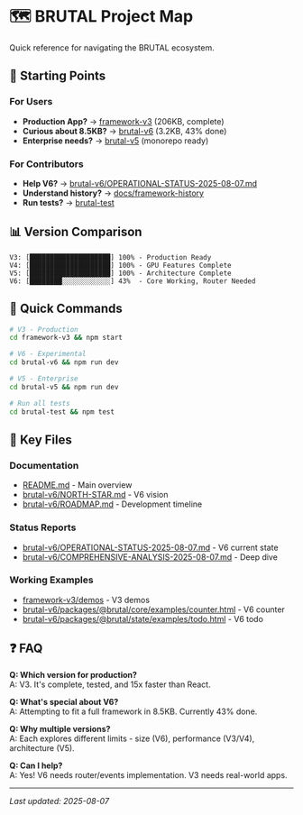 # 🗺️ BRUTAL Project Map

Quick reference for navigating the BRUTAL ecosystem.

## 📍 Starting Points

### For Users
- **Production App?** → [framework-v3](./framework-v3) (206KB, complete)
- **Curious about 8.5KB?** → [brutal-v6](./brutal-v6) (3.2KB, 43% done)
- **Enterprise needs?** → [brutal-v5](./brutal-v5) (monorepo ready)

### For Contributors  
- **Help V6?** → [brutal-v6/OPERATIONAL-STATUS-2025-08-07.md](./brutal-v6/OPERATIONAL-STATUS-2025-08-07.md)
- **Understand history?** → [docs/framework-history](./docs/framework-history)
- **Run tests?** → [brutal-test](./brutal-test)

## 📊 Version Comparison

```
V3: [████████████████████] 100% - Production Ready
V4: [████████████████████] 100% - GPU Features Complete  
V5: [████████████████████] 100% - Architecture Complete
V6: [████████░░░░░░░░░░░░] 43%  - Core Working, Router Needed
```

## 🚀 Quick Commands

```bash
# V3 - Production
cd framework-v3 && npm start

# V6 - Experimental  
cd brutal-v6 && npm run dev

# V5 - Enterprise
cd brutal-v5 && npm run dev

# Run all tests
cd brutal-test && npm test
```

## 📁 Key Files

### Documentation
- [README.md](./README.md) - Main overview
- [brutal-v6/NORTH-STAR.md](./brutal-v6/NORTH-STAR.md) - V6 vision
- [brutal-v6/ROADMAP.md](./brutal-v6/ROADMAP.md) - Development timeline

### Status Reports
- [brutal-v6/OPERATIONAL-STATUS-2025-08-07.md](./brutal-v6/OPERATIONAL-STATUS-2025-08-07.md) - V6 current state
- [brutal-v6/COMPREHENSIVE-ANALYSIS-2025-08-07.md](./brutal-v6/COMPREHENSIVE-ANALYSIS-2025-08-07.md) - Deep dive

### Working Examples
- [framework-v3/demos](./framework-v3/demos) - V3 demos
- [brutal-v6/packages/@brutal/core/examples/counter.html](./brutal-v6/packages/@brutal/core/examples/counter.html) - V6 counter
- [brutal-v6/packages/@brutal/state/examples/todo.html](./brutal-v6/packages/@brutal/state/examples/todo.html) - V6 todo

## ❓ FAQ

**Q: Which version for production?**  
A: V3. It's complete, tested, and 15x faster than React.

**Q: What's special about V6?**  
A: Attempting to fit a full framework in 8.5KB. Currently 43% done.

**Q: Why multiple versions?**  
A: Each explores different limits - size (V6), performance (V3/V4), architecture (V5).

**Q: Can I help?**  
A: Yes! V6 needs router/events implementation. V3 needs real-world apps.

---

*Last updated: 2025-08-07*